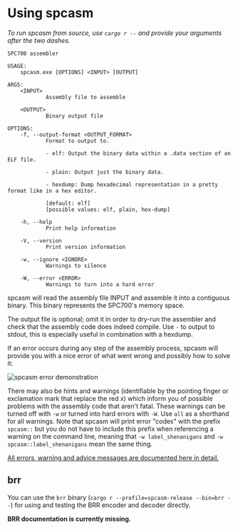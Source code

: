 # Using spcasm

_To run spcasm from source, use `cargo r --` and provide your arguments after the two dashes._

```
SPC700 assembler

USAGE:
    spcasm.exe [OPTIONS] <INPUT> [OUTPUT]

ARGS:
    <INPUT>
            Assembly file to assemble

    <OUTPUT>
            Binary output file

OPTIONS:
    -f, --output-format <OUTPUT_FORMAT>
            Format to output to.

            - elf: Output the binary data within a .data section of an ELF file.

            - plain: Output just the binary data.

            - hexdump: Dump hexadecimal representation in a pretty format like in a hex editor.

            [default: elf]
            [possible values: elf, plain, hex-dump]

    -h, --help
            Print help information

    -V, --version
            Print version information

    -w, --ignore <IGNORE>
            Warnings to silence

    -W, --error <ERROR>
            Warnings to turn into a hard error
```

spcasm will read the assembly file INPUT and assemble it into a contiguous binary. This binary represents the SPC700's memory space.

The output file is optional; omit it in order to dry-run the assembler and check that the assembly code does indeed compile. Use `-` to output to stdout, this is especially useful in combination with a hexdump.

If an error occurs during any step of the assembly process, spcasm will provide you with a nice error of what went wrong and possibly how to solve it:

![spcasm error demonstration](https://user-images.githubusercontent.com/28656157/164973851-d66c5fa3-8bed-43b6-b7c2-e66cc53592c6.png)

There may also be hints and warnings (identifiable by the pointing finger or exclamation mark that replace the red x) which inform you of possible problems with the assembly code that aren't fatal. These warnings can be turned off with `-w` or turned into hard errors with `-W`. Use `all` as a  shorthand for all warnings. Note that spcasm will print error "codes" with the prefix `spcasm::` but you do not have to include this prefix when referencing a warning on the command line, meaning that `-w label_shenanigans` and `-w spcasm::label_shenanigans` mean the same thing.

[All errors, warning and advice messages are documented here in detail.](errors.md)

## brr

You can use the `brr` binary (`cargo r --profile=spcasm-release --bin=brr --`) for using and testing the BRR encoder and decoder directly.

**BRR documentation is currently missing.**
